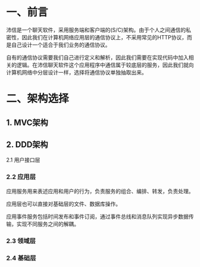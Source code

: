 # 一、前言

沛信是一个聊天软件，采用服务端和客户端的(S/C)架构。由于个人之间通信的私密性，因此我们在计算机网络应用层的通信协议上，不采用常见的HTTP协议，而是自己设计一个适合于我们业务的通信协议。

自有的通信协议需要我们自己进行定义和解析，因此我们需要在实现代码中加入相关的逻辑。在沛信聊天软件这个应用程序中通信属于较底层的服务，因此我们就向计算机网络中分层设计一样，选择将通信协议单独抽取出来。

# 二、架构选择

## 1. MVC架构

## 2. DDD架构

2.1 用户接口层

### 2.2 应用层

应用服务用来表述应用和用户的行为，负责服务的组合、编排、转发，负责处理。

应用层也可以直接对基础层的文件、数据库操作。

应用事件服务包括时间发布和事件订阅，通过事件总线和消息队列实现异步数据传输，实现不同服务之间的解耦。

### 2.3 领域层

### 2.4 基础层

### 